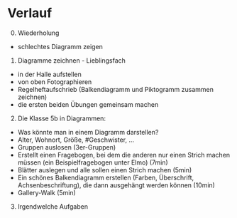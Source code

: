 Verlauf
=======

0. Wiederholung
  - schlechtes Diagramm zeigen

1. Diagramme zeichnen - Lieblingsfach
  - in der Halle aufstellen
  - von oben Fotographieren
  - Regelheftaufschrieb (Balkendiagramm und Piktogramm zusammen zeichnen)
  - die ersten beiden Übungen gemeinsam machen

2. Die Klasse 5b in Diagrammen:
  - Was könnte man in einem Diagramm darstellen?
  - Alter, Wohnort, Größe, #Geschwister, ...
  - Gruppen auslosen (3er-Gruppen)
  - Erstellt einen Fragebogen, bei dem die anderen nur einen Strich machen müssen (ein Beispielfragebogen unter Elmo)
    (7min)
  - Blätter auslegen und alle sollen einen Strich machen (5min)
  - Ein schönes Balkendiagramm erstellen (Farben, Überschrift, Achsenbeschriftung), die dann ausgehängt werden können
    (10min)
  - Gallery-Walk (5min)

3. Irgendwelche Aufgaben
